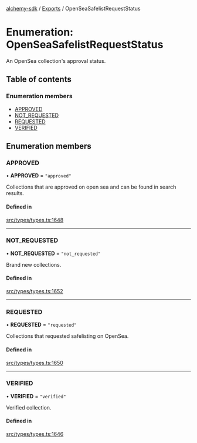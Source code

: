 [alchemy-sdk](../README.md) / [Exports](../modules.md) / OpenSeaSafelistRequestStatus

# Enumeration: OpenSeaSafelistRequestStatus

An OpenSea collection's approval status.

## Table of contents

### Enumeration members

- [APPROVED](OpenSeaSafelistRequestStatus.md#approved)
- [NOT\_REQUESTED](OpenSeaSafelistRequestStatus.md#not_requested)
- [REQUESTED](OpenSeaSafelistRequestStatus.md#requested)
- [VERIFIED](OpenSeaSafelistRequestStatus.md#verified)

## Enumeration members

### APPROVED

• **APPROVED** = `"approved"`

Collections that are approved on open sea and can be found in search results.

#### Defined in

[src/types/types.ts:1648](https://github.com/alchemyplatform/alchemy-sdk-js/blob/aeb51c8/src/types/types.ts#L1648)

___

### NOT\_REQUESTED

• **NOT\_REQUESTED** = `"not_requested"`

Brand new collections.

#### Defined in

[src/types/types.ts:1652](https://github.com/alchemyplatform/alchemy-sdk-js/blob/aeb51c8/src/types/types.ts#L1652)

___

### REQUESTED

• **REQUESTED** = `"requested"`

Collections that requested safelisting on OpenSea.

#### Defined in

[src/types/types.ts:1650](https://github.com/alchemyplatform/alchemy-sdk-js/blob/aeb51c8/src/types/types.ts#L1650)

___

### VERIFIED

• **VERIFIED** = `"verified"`

Verified collection.

#### Defined in

[src/types/types.ts:1646](https://github.com/alchemyplatform/alchemy-sdk-js/blob/aeb51c8/src/types/types.ts#L1646)
